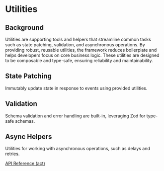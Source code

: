 # Utilities

## Background
Utilities are supporting tools and helpers that streamline common tasks such as state patching, validation, and asynchronous operations. By providing robust, reusable utilities, the framework reduces boilerplate and helps developers focus on core business logic. These utilities are designed to be composable and type-safe, ensuring reliability and maintainability.

## State Patching

Immutably update state in response to events using provided utilities.

## Validation

Schema validation and error handling are built-in, leveraging Zod for type-safe schemas.

## Async Helpers

Utilities for working with asynchronous operations, such as delays and retries.

[API Reference (act)](../api/act.src.md)
